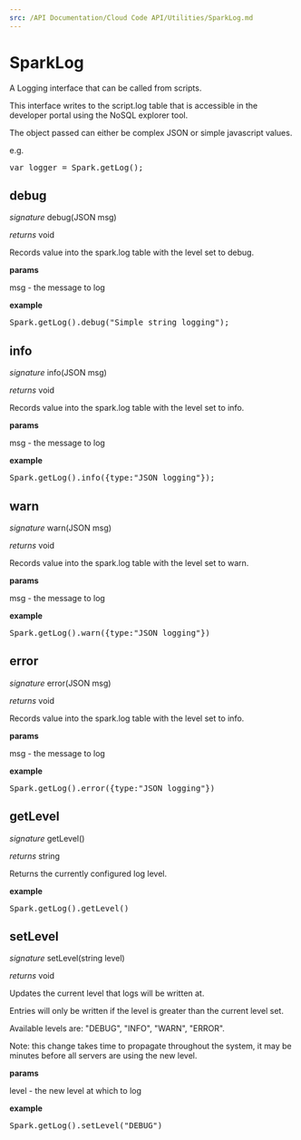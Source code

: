 ```yaml
---
src: /API Documentation/Cloud Code API/Utilities/SparkLog.md
---
```


# SparkLog

A Logging interface that can be called from scripts.

This interface writes to the script.log table that is accessible in the developer portal using the NoSQL explorer tool.

The object passed can either be complex JSON or simple javascript values.

e.g.

<pre rel="highlighter" code-brush="js" contenteditable="false">var logger = Spark.getLog();</pre>



## debug

_signature_ debug(JSON msg)</p>

_returns_ void</p>

Records value into the spark.log table with the level set to debug.

<b>params</b>

msg - the message to log

<b>example</b>

<pre rel="highlighter" code-brush="js" contenteditable="false">Spark.getLog().debug("Simple string logging");</pre>


## info

_signature_ info(JSON msg)</p>

_returns_ void</p>

Records value into the spark.log table with the level set to info.

<b>params</b>

msg - the message to log

<b>example</b>

<pre rel="highlighter" code-brush="js" contenteditable="false">Spark.getLog().info({type:"JSON logging"});</pre>


## warn

_signature_ warn(JSON msg)</p>

_returns_ void</p>

Records value into the spark.log table with the level set to warn.

<b>params</b>

msg - the message to log

<b>example</b>

<pre rel="highlighter" code-brush="js" contenteditable="false">Spark.getLog().warn({type:"JSON logging"})</pre>


## error

_signature_ error(JSON msg)</p>

_returns_ void</p>

Records value into the spark.log table with the level set to info.

<b>params</b>

msg - the message to log

<b>example</b>

<pre rel="highlighter" code-brush="js" contenteditable="false">Spark.getLog().error({type:"JSON logging"})</pre>


## getLevel

_signature_ getLevel()</p>

_returns_ string</p>

Returns the currently configured log level.

<b>example</b>

<pre rel="highlighter" code-brush="js" contenteditable="false">Spark.getLog().getLevel()</pre>


## setLevel

_signature_ setLevel(string level)</p>

_returns_ void</p>

Updates the current level that logs will be written at.

Entries will only be written if the level is greater than the current level set.

Available levels are: "DEBUG", "INFO", "WARN", "ERROR".

Note: this change takes time to propagate throughout the system, it may be minutes before all servers are using the new level.

<b>params</b>

level - the new level at which to log

<b>example</b>

<pre rel="highlighter" code-brush="js" contenteditable="false">Spark.getLog().setLevel("DEBUG")</pre>


